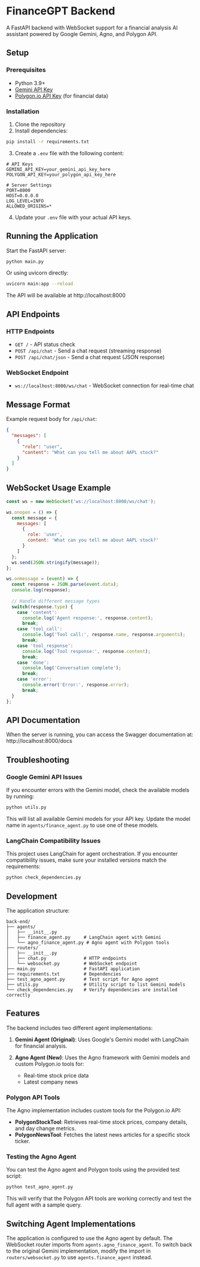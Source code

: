# FinanceGPT Backend

A FastAPI backend with WebSocket support for a financial analysis AI assistant powered by Google Gemini, Agno, and Polygon API.

## Setup

### Prerequisites

- Python 3.9+
- [Gemini API Key](https://ai.google.dev/tutorials/setup)
- [Polygon.io API Key](https://polygon.io/) (for financial data)

### Installation

1. Clone the repository
2. Install dependencies:

```bash
pip install -r requirements.txt
```

3. Create a `.env` file with the following content:

```
# API Keys
GEMINI_API_KEY=your_gemini_api_key_here
POLYGON_API_KEY=your_polygon_api_key_here

# Server Settings
PORT=8000
HOST=0.0.0.0
LOG_LEVEL=INFO
ALLOWED_ORIGINS=*
```

4. Update your `.env` file with your actual API keys.

## Running the Application

Start the FastAPI server:

```bash
python main.py
```

Or using uvicorn directly:

```bash
uvicorn main:app --reload
```

The API will be available at http://localhost:8000

## API Endpoints

### HTTP Endpoints

- `GET /` - API status check
- `POST /api/chat` - Send a chat request (streaming response)
- `POST /api/chat/json` - Send a chat request (JSON response)

### WebSocket Endpoint

- `ws://localhost:8000/ws/chat` - WebSocket connection for real-time chat

## Message Format

Example request body for `/api/chat`:

```json
{
  "messages": [
    {
      "role": "user",
      "content": "What can you tell me about AAPL stock?"
    }
  ]
}
```

## WebSocket Usage Example

```javascript
const ws = new WebSocket('ws://localhost:8000/ws/chat');

ws.onopen = () => {
  const message = {
    messages: [
      {
        role: 'user',
        content: 'What can you tell me about AAPL stock?'
      }
    ]
  };
  ws.send(JSON.stringify(message));
};

ws.onmessage = (event) => {
  const response = JSON.parse(event.data);
  console.log(response);
  
  // Handle different message types
  switch(response.type) {
    case 'content':
      console.log('Agent response:', response.content);
      break;
    case 'tool_call':
      console.log('Tool call:', response.name, response.arguments);
      break;
    case 'tool_response':
      console.log('Tool response:', response.content);
      break;
    case 'done':
      console.log('Conversation complete');
      break;
    case 'error':
      console.error('Error:', response.error);
      break;
  }
};
```

## API Documentation

When the server is running, you can access the Swagger documentation at:
http://localhost:8000/docs

## Troubleshooting

### Google Gemini API Issues

If you encounter errors with the Gemini model, check the available models by running:

```bash
python utils.py
```

This will list all available Gemini models for your API key. Update the model name in `agents/finance_agent.py` to use one of these models.

### LangChain Compatibility Issues

This project uses LangChain for agent orchestration. If you encounter compatibility issues, make sure your installed versions match the requirements:

```bash
python check_dependencies.py
```

## Development

The application structure:

```
back-end/
├── agents/
│   ├── __init__.py
│   ├── finance_agent.py     # LangChain agent with Gemini
│   └── agno_finance_agent.py # Agno agent with Polygon tools
├── routers/
│   ├── __init__.py
│   ├── chat.py              # HTTP endpoints
│   └── websocket.py         # WebSocket endpoint
├── main.py                  # FastAPI application
├── requirements.txt         # Dependencies
├── test_agno_agent.py       # Test script for Agno agent
├── utils.py                 # Utility script to list Gemini models
└── check_dependencies.py    # Verify dependencies are installed correctly
```

## Features

The backend includes two different agent implementations:

1. **Gemini Agent (Original)**: Uses Google's Gemini model with LangChain for financial analysis.

2. **Agno Agent (New)**: Uses the Agno framework with Gemini models and custom Polygon.io tools for:
   - Real-time stock price data
   - Latest company news
   
### Polygon API Tools

The Agno implementation includes custom tools for the Polygon.io API:

- **PolygonStockTool**: Retrieves real-time stock prices, company details, and day change metrics.
- **PolygonNewsTool**: Fetches the latest news articles for a specific stock ticker.

### Testing the Agno Agent

You can test the Agno agent and Polygon tools using the provided test script:

```bash
python test_agno_agent.py
```

This will verify that the Polygon API tools are working correctly and test the full agent with a sample query.

## Switching Agent Implementations

The application is configured to use the Agno agent by default. The WebSocket router imports from `agents.agno_finance_agent`. To switch back to the original Gemini implementation, modify the import in `routers/websocket.py` to use `agents.finance_agent` instead. 
